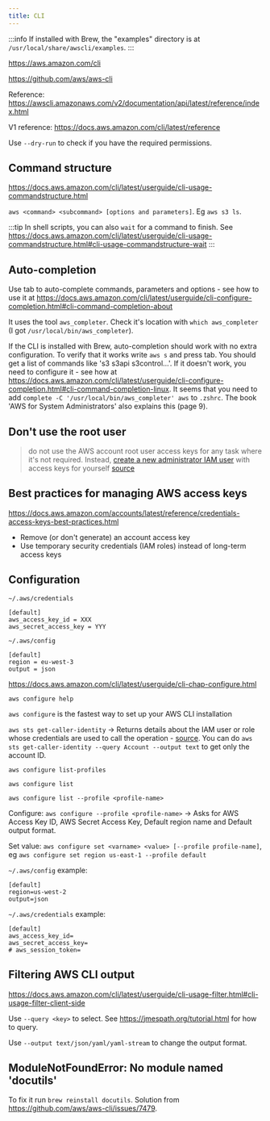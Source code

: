 ```yaml
---
title: CLI
---
```


:::info
If installed with Brew, the "examples" directory is at `/usr/local/share/awscli/examples`.
:::

https://aws.amazon.com/cli

https://github.com/aws/aws-cli

Reference: https://awscli.amazonaws.com/v2/documentation/api/latest/reference/index.html

V1 reference: https://docs.aws.amazon.com/cli/latest/reference

Use `--dry-run` to check if you have the required permissions.

## Command structure

https://docs.aws.amazon.com/cli/latest/userguide/cli-usage-commandstructure.html

`aws <command> <subcommand> [options and parameters]`. Eg `aws s3 ls`.

:::tip
In shell scripts, you can also `wait` for a command to finish. See https://docs.aws.amazon.com/cli/latest/userguide/cli-usage-commandstructure.html#cli-usage-commandstructure-wait
:::

## Auto-completion

Use tab to auto-complete commands, parameters and options - see how to use it at https://docs.aws.amazon.com/cli/latest/userguide/cli-configure-completion.html#cli-command-completion-about

It uses the tool `aws_completer`. Check it's location with `which aws_completer` (I got `/usr/local/bin/aws_completer`).

If the CLI is installed with Brew, auto-completion should work with no extra configuration. To verify that it works write `aws s` and press tab. You should get a list of commands like 's3 s3api s3control...'. If it doesn't work, you need to configure it - see how at https://docs.aws.amazon.com/cli/latest/userguide/cli-configure-completion.html#cli-command-completion-linux. It seems that you need to add `complete -C '/usr/local/bin/aws_completer' aws` to `.zshrc`. The book 'AWS for System Administrators' also explains this (page 9).

## Don't use the root user

> do not use the AWS account root user access keys for any task where it's not required. Instead, [create a new administrator IAM user](https://docs.aws.amazon.com/IAM/latest/UserGuide/getting-started_create-admin-group.html) with access keys for yourself [source](https://docs.aws.amazon.com/cli/latest/userguide/cli-configure-quickstart.html)

## Best practices for managing AWS access keys

https://docs.aws.amazon.com/accounts/latest/reference/credentials-access-keys-best-practices.html

- Remove (or don't generate) an account access key
- Use temporary security credentials (IAM roles) instead of long-term access keys

## Configuration

`~/.aws/credentials`

```
[default]
aws_access_key_id = XXX
aws_secret_access_key = YYY
```

`~/.aws/config`

```
[default]
region = eu-west-3
output = json
```

https://docs.aws.amazon.com/cli/latest/userguide/cli-chap-configure.html

`aws configure help`

`aws configure` is the fastest way to set up your AWS CLI installation

`aws sts get-caller-identity` → Returns details about the IAM user or role whose credentials are used to call the operation - [source](https://awscli.amazonaws.com/v2/documentation/api/latest/reference/sts/get-caller-identity.html). You can do `aws sts get-caller-identity --query Account --output text` to get only the account ID.

`aws configure list-profiles`

`aws configure list`

`aws configure list --profile <profile-name>`

Configure: `aws configure --profile <profile-name>` → Asks for AWS Access Key ID, AWS Secret Access Key, Default region name and Default output format.

Set value: `aws configure set <varname> <value> [--profile profile-name]`, eg `aws configure set region us-east-1 --profile default`

`~/.aws/config` example:

```
[default]
region=us-west-2
output=json
```

`~/.aws/credentials` example:

```
[default]
aws_access_key_id=
aws_secret_access_key=
# aws_session_token=
```

## Filtering AWS CLI output

https://docs.aws.amazon.com/cli/latest/userguide/cli-usage-filter.html#cli-usage-filter-client-side

Use `--query <key>` to select. See https://jmespath.org/tutorial.html for how to query.

Use `--output text/json/yaml/yaml-stream` to change the output format.

## ModuleNotFoundError: No module named 'docutils'

To fix it run `brew reinstall docutils`. Solution from https://github.com/aws/aws-cli/issues/7479.
